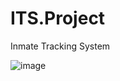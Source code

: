 # ITS.Project
Inmate Tracking System

![image](https://github.com/sushantdhakal25/ITS.Project/assets/18095046/00d06efe-930f-4bb3-a777-3bb70457c339)
